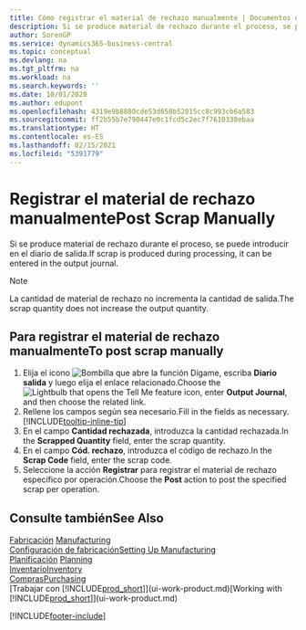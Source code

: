 ```yaml
---
title: Cómo registrar el material de rechazo manualmente | Documentos de Microsoft
description: Si se produce material de rechazo durante el proceso, se puede introducir en el diario de salida. Observe que la cantidad de material de rechazo no incrementa la cantidad de salida.
author: SorenGP
ms.service: dynamics365-business-central
ms.topic: conceptual
ms.devlang: na
ms.tgt_pltfrm: na
ms.workload: na
ms.search.keywords: ''
ms.date: 10/01/2020
ms.author: edupont
ms.openlocfilehash: 4319e9b8880cde53d658b52015cc8c993cb6a583
ms.sourcegitcommit: ff2b55b7e790447e0c1fcd5c2ec7f7610338ebaa
ms.translationtype: HT
ms.contentlocale: es-ES
ms.lasthandoff: 02/15/2021
ms.locfileid: "5391779"
---
```

# <a name="post-scrap-manually"></a><span data-ttu-id="89faa-104">Registrar el material de rechazo manualmente</span><span class="sxs-lookup"><span data-stu-id="89faa-104">Post Scrap Manually</span></span>
<span data-ttu-id="89faa-105">Si se produce material de rechazo durante el proceso, se puede introducir en el diario de salida.</span><span class="sxs-lookup"><span data-stu-id="89faa-105">If scrap is produced during processing, it can be entered in the output journal.</span></span> 

> [!NOTE]
> <span data-ttu-id="89faa-106">La cantidad de material de rechazo no incrementa la cantidad de salida.</span><span class="sxs-lookup"><span data-stu-id="89faa-106">The scrap quantity does not increase the output quantity.</span></span>  

## <a name="to-post-scrap-manually"></a><span data-ttu-id="89faa-107">Para registrar el material de rechazo manualmente</span><span class="sxs-lookup"><span data-stu-id="89faa-107">To post scrap manually</span></span>  
1. <span data-ttu-id="89faa-108">Elija el icono ![Bombilla que abre la función Dígame](media/ui-search/search_small.png "Dígame qué desea hacer"), escriba **Diario salida** y luego elija el enlace relacionado.</span><span class="sxs-lookup"><span data-stu-id="89faa-108">Choose the ![Lightbulb that opens the Tell Me feature](media/ui-search/search_small.png "Tell me what you want to do") icon, enter **Output Journal**, and then choose the related link.</span></span>  
2. <span data-ttu-id="89faa-109">Rellene los campos según sea necesario.</span><span class="sxs-lookup"><span data-stu-id="89faa-109">Fill in the fields as necessary.</span></span> [!INCLUDE[tooltip-inline-tip](includes/tooltip-inline-tip_md.md)]  
3. <span data-ttu-id="89faa-110">En el campo **Cantidad rechazada**, introduzca la cantidad rechazada.</span><span class="sxs-lookup"><span data-stu-id="89faa-110">In the **Scrapped Quantity** field, enter the scrap quantity.</span></span>  
4. <span data-ttu-id="89faa-111">En el campo **Cód. rechazo**, introduzca el código de rechazo.</span><span class="sxs-lookup"><span data-stu-id="89faa-111">In the **Scrap Code** field, enter the scrap code.</span></span>  
5. <span data-ttu-id="89faa-112">Seleccione la acción **Registrar** para registrar el material de rechazo específico por operación.</span><span class="sxs-lookup"><span data-stu-id="89faa-112">Choose the **Post** action to post the specified scrap per operation.</span></span>  

## <a name="see-also"></a><span data-ttu-id="89faa-113">Consulte también</span><span class="sxs-lookup"><span data-stu-id="89faa-113">See Also</span></span>  
<span data-ttu-id="89faa-114">[Fabricación](production-manage-manufacturing.md)  </span><span class="sxs-lookup"><span data-stu-id="89faa-114">[Manufacturing](production-manage-manufacturing.md)  </span></span>  
[<span data-ttu-id="89faa-115">Configuración de fabricación</span><span class="sxs-lookup"><span data-stu-id="89faa-115">Setting Up Manufacturing</span></span>](production-configure-production-processes.md)  
<span data-ttu-id="89faa-116">[Planificación](production-planning.md)    </span><span class="sxs-lookup"><span data-stu-id="89faa-116">[Planning](production-planning.md)    </span></span>  
[<span data-ttu-id="89faa-117">Inventario</span><span class="sxs-lookup"><span data-stu-id="89faa-117">Inventory</span></span>](inventory-manage-inventory.md)  
[<span data-ttu-id="89faa-118">Compras</span><span class="sxs-lookup"><span data-stu-id="89faa-118">Purchasing</span></span>](purchasing-manage-purchasing.md)  
<span data-ttu-id="89faa-119">[Trabajar con [!INCLUDE[prod_short](includes/prod_short.md)]](ui-work-product.md)</span><span class="sxs-lookup"><span data-stu-id="89faa-119">[Working with [!INCLUDE[prod_short](includes/prod_short.md)]](ui-work-product.md)</span></span>


[!INCLUDE[footer-include](includes/footer-banner.md)]